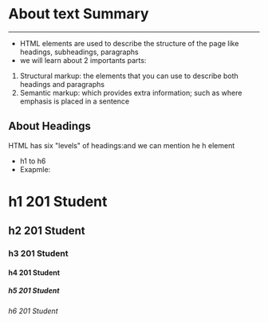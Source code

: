 
# About text Summary
--------------------
- HTML elements are used to describe the structure of the page like headings, subheadings, paragraphs
- we will learn about 2 importants parts:
1. Structural markup: the elements that you can use to describe both headings and paragraphs
2. Semantic markup: which provides extra information; such as where emphasis is placed in a sentence

## About Headings
HTML has six "levels" of headings:and we can mention he h element
- h1 to h6
- Exapmle:

<h1>h1 201 Student</h1>
<h2>h2 201 Student</h2>
<h3>h3 201 Student</h3>
<h4>h4 201 Student</h4>
<h5>h5 201 Student</h5>
<h6>h6 201 Student</h6>
